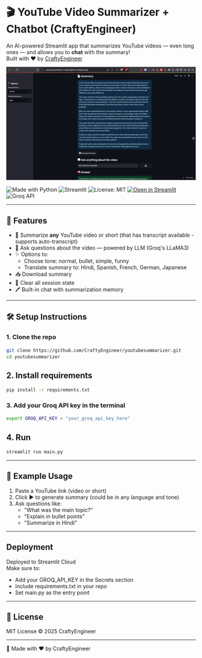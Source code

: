 # 🎬 YouTube Video Summarizer + Chatbot (CraftyEngineer)

An AI-powered Streamlit app that summarizes YouTube videos — even long ones — and allows you to **chat** with the summary!  
Built with ❤️ by [CraftyEngineer](https://github.com/CraftyEngineer)

![Banner](https://github.com/CraftyEngineer/youtubesummarizer/blob/main/ui_ss.png?raw=true)

![Made with Python](https://img.shields.io/badge/Made%20with-Python-1f425f.svg)
![Streamlit](https://img.shields.io/badge/Built%20with-Streamlit-orange)
![License: MIT](https://img.shields.io/badge/License-MIT-yellow.svg)
[![Open in Streamlit](https://static.streamlit.io/badges/streamlit_badge_black_white.svg)](https://youtubesummarizer-craftyengineer.streamlit.app/)
![Groq API](https://img.shields.io/badge/API-Groq-blue)


---

## 🚀 Features

- 🔗 Summarize **any** YouTube video or short (that has transcript available - supports auto-transcript)
- 🤖 Ask questions about the video — powered by LLM (Groq's LLaMA3)
- ✨ Options to:
  - Choose tone: normal, bullet, simple, funny
  - Translate summary to: Hindi, Spanish, French, German, Japanese
- 📥 Download summary
- 🧼 Clear all session state
- 🖊️ Built-in chat with summarization memory


---

## 🛠 Setup Instructions

### 1. Clone the repo

```bash
git clone https://github.com/CraftyEngineer/youtubesummarizer.git
cd youtubesummarizer
```
## 2. Install requirements

```bash
pip install -r requirements.txt
```
### 3. Add your Groq API key in the terminal

```bash
export GROQ_API_KEY = "your_groq_api_key_here"
```
## 4. Run

```bash
streamlit run main.py
```

---

## 🧠 Example Usage

1. Paste a YouTube link (video or short)
2. Click ▶️ to generate summary (could be in any language and tone)
3. Ask questions like:
   - "What was the main topic?"
   - "Explain in bullet points"
   - "Summarize in Hindi"
  
---

## Deployment
Deployed to Streamlit Cloud  
Make sure to:
  - Add your GROQ_API_KEY in the Secrets section
  - Include requirements.txt in your repo
  - Set main.py as the entry point

---

## 📄 License
MIT License © 2025 CraftyEngineer

---
🙌 Made with ❤️ by CraftyEngineer

  
